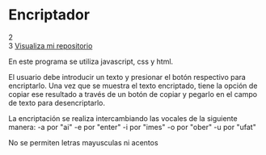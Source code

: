  # Encriptador
2  
3  <a href="https://feliperoblesoax.github.io/encriptador/">Visualiza mi repositorio</a>
<p>En este programa se utiliza javascript, css y html.</p>
<p>
  El usuario debe introducir un texto y presionar el botón respectivo para encriptarlo. Una vez que se muestra el texto encriptado, tiene la opción de copiar ese 
  resultado a través de un botón de copiar y pegarlo en el campo de texto para desencriptarlo.
</p>
<p>
  La encriptación se realiza intercambiando las vocales de la siguiente manera:
  -a por "ai"
  -e por "enter"
  -i por "imes"
  -o por "ober"
  -u por "ufat"
</p>
<p>
  No se permiten letras mayusculas ni acentos
</p>
